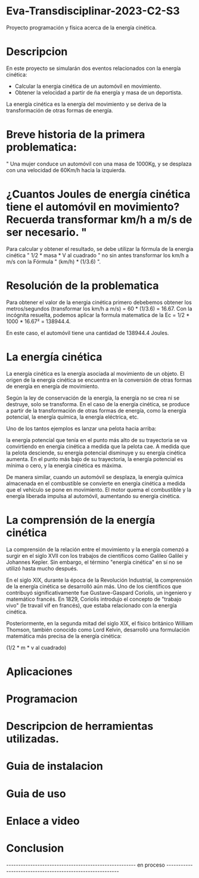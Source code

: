 # Eva-Transdisciplinar-2023-C2-S3
Proyecto programación y física acerca de la energía cinética.
# Descripcion 

En este proyecto se simularán dos eventos relacionados con la energía cinética:

* Calcular la energia cinética de un automóvil en movimiento.
* Obtener la velocidad a partir de ña energía y masa de un deportista.

 La energía cinética es la energía del movimiento y se deriva de la transformación de otras formas de energía.


# Breve historia de la primera problematica: 

" Una mujer conduce un automóvil con una masa de 1000Kg, y se desplaza con una velocidad de 60Km/h hacia la izquierda.

# ¿Cuantos Joules de energía cinética tiene el automóvil en movimiento? Recuerda transformar km/h a m/s de ser necesario. "

Para calcular y obtener el resultado, se debe utilizar la fórmula de la energia cinética " 1/2 * masa * V al cuadrado " no 
sin antes transformar los km/h a m/s con la Fórmula " (km/h) * (1/3.6) ".

# Resolución de la problematica

Para obtener el valor de la energia cinética primero debebemos obtener los metros/segundos (transformar los km/h a m/s) = 60 * (1/3.6) = 16.67.
Con la incógnita resuelta, podemos aplicar la formula matematica de la Ec = 1/2 * 1000 * 16.67² = 138944.4.

En este caso, el automóvil tiene una cantidad de  138944.4 Joules.



# La energía cinética

La energía cinética es la energía asociada al movimiento de un objeto.
El origen de la energía cinética se encuentra en la conversión de otras formas de energía en energía de movimiento.

Según la ley de conservación de la energía, la energía no se crea ni se destruye, solo se transforma.
En el caso de la energía cinética, se produce a partir de la transformación de otras formas de energía, como la energía potencial, la energía química, 
la energía eléctrica, etc.

Uno de los tantos ejemplos es lanzar una pelota hacia arriba:

la energía potencial que tenía en el punto más alto de su trayectoria se va convirtiendo en energía cinética a medida que la pelota cae.
A medida que la pelota desciende, su energía potencial disminuye y su energía cinética aumenta. En el punto más bajo de su trayectoria,
la energía potencial es mínima o cero, y la energía cinética es máxima.

De manera similar, cuando un automóvil se desplaza, la energía química almacenada en el combustible se convierte en energía cinética a medida que el vehículo se pone en movimiento.
El motor quema el combustible y la energía liberada impulsa al automóvil, aumentando su energía cinética.

# La comprensión de la energía cinética

La comprensión de la relación entre el movimiento y la energía comenzó a surgir en el siglo XVII con los trabajos de científicos como Galileo Galilei y Johannes Kepler. 
Sin embargo, el término "energía cinética" en sí no se utilizó hasta mucho después.

En el siglo XIX, durante la época de la Revolución Industrial, la comprensión de la energía cinética se desarrolló aún más.
Uno de los científicos que contribuyó significativamente fue Gustave-Gaspard Coriolis, un ingeniero y matemático francés.
En 1829, Coriolis introdujo el concepto de "trabajo vivo" (le travail vif en francés), que estaba relacionado con la energía cinética.

Posteriormente, en la segunda mitad del siglo XIX, el físico británico William Thomson, también conocido como Lord Kelvin, 
desarrolló una formulación matemática más precisa de la energía cinética:

(1/2 * m * v al cuadrado)

# Aplicaciones
# Programacion
# Descripcion de herramientas utilizadas.
# Guia de instalacion
# Guia de uso
# Enlace a video 
# Conclusion

------------------------------------------------------ en proceso ----------------------------------------------------------

